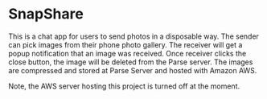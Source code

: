 # SnapShare

This is a chat app for users to send photos in a disposable way. The sender can pick images from their phone photo gallery. The receiver will get a popup notification that an image was received. Once receiver clicks the close button, the image will be deleted from the Parse server. The images are compressed and stored at Parse Server and hosted with Amazon AWS. 

Note, the AWS server hosting this project is turned off at the moment.
